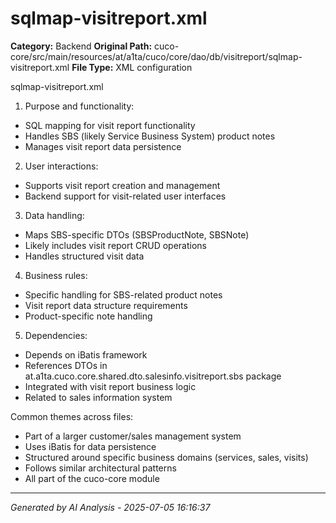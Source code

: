 # sqlmap-visitreport.xml

**Category:** Backend
**Original Path:** cuco-core/src/main/resources/at/a1ta/cuco/core/dao/db/visitreport/sqlmap-visitreport.xml
**File Type:** XML configuration

sqlmap-visitreport.xml
1. Purpose and functionality:
- SQL mapping for visit report functionality
- Handles SBS (likely Service Business System) product notes
- Manages visit report data persistence

2. User interactions:
- Supports visit report creation and management
- Backend support for visit-related user interfaces

3. Data handling:
- Maps SBS-specific DTOs (SBSProductNote, SBSNote)
- Likely includes visit report CRUD operations
- Handles structured visit data

4. Business rules:
- Specific handling for SBS-related product notes
- Visit report data structure requirements
- Product-specific note handling

5. Dependencies:
- Depends on iBatis framework
- References DTOs in at.a1ta.cuco.core.shared.dto.salesinfo.visitreport.sbs package
- Integrated with visit report business logic
- Related to sales information system

Common themes across files:
- Part of a larger customer/sales management system
- Uses iBatis for data persistence
- Structured around specific business domains (services, sales, visits)
- Follows similar architectural patterns
- All part of the cuco-core module

---
*Generated by AI Analysis - 2025-07-05 16:16:37*
